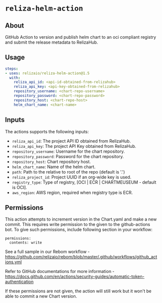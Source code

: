 # `reliza-helm-action`

## About

GitHub Action to version and publish helm chart to an oci compliant registry and submit the release metadata to RelizaHub.

## Usage

```yaml
steps:
- uses: relizaio/reliza-helm-action@1.5
  with:
    reliza_api_id: <api-id-obtained-from-relizahub>
    reliza_api_key: <api-key-obtained-from-relizahub>
    repository_username: <chart-repo-username>
    repository_password: <chart-repo-password>
    repository_host: <chart-repo-host>
    helm_chart_name: <chart-name>
```

## Inputs
The actions supports the following inputs:

- `reliza_api_id`: The project API ID obtained from RelizaHub.
- `reliza_api_key`: The project API Key obtained from RelizaHub.
- `repository_username`: Username for the chart repository.
- `repository_password`: Password for the chart repository.
- `repository_host`: Chart repository host.
- `helm_chart_name`: Name of the helm chart.
- `path`: Path to the relative to root of the repo (default is '.')
- `reliza_project_id`: Project UUID if an org-wide key is used.
- `registry_type`: Type of registry, [OCI | ECR | CHARTMEUSEUM - default is OCI].
- `aws_region`: AWS region, required when registry type is ECR.

## Permissions
This action attempts to increment version in the Chart.yaml and make a new commit. This requires write permission to the given to the github-actions bot. To give such permissions, include following section in your workflow:

```
permissions:
  contents: write
```

See a full sample in our Rebom workflow - https://github.com/relizaio/rebom/blob/master/.github/workflows/github_actions.yml

Refer to GitHub documentations for more information - https://docs.github.com/en/actions/security-guides/automatic-token-authentication

If these permissions are not given, the action will still work but it won't be able to commit a new Chart version.
